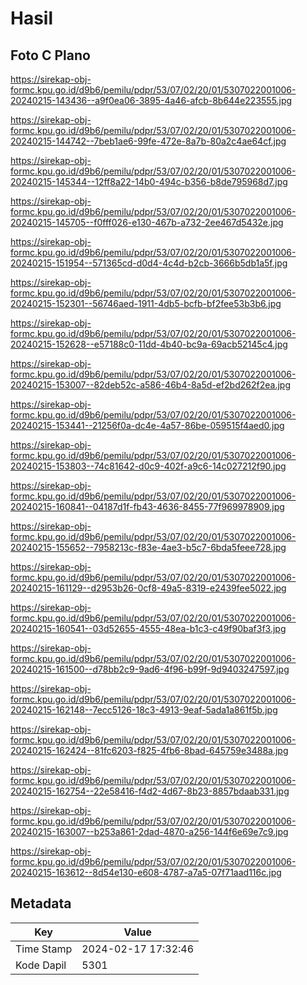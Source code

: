 # Hasil

## Foto C Plano

https://sirekap-obj-formc.kpu.go.id/d9b6/pemilu/pdpr/53/07/02/20/01/5307022001006-20240215-143436--a9f0ea06-3895-4a46-afcb-8b644e223555.jpg

https://sirekap-obj-formc.kpu.go.id/d9b6/pemilu/pdpr/53/07/02/20/01/5307022001006-20240215-144742--7beb1ae6-99fe-472e-8a7b-80a2c4ae64cf.jpg

https://sirekap-obj-formc.kpu.go.id/d9b6/pemilu/pdpr/53/07/02/20/01/5307022001006-20240215-145344--12ff8a22-14b0-494c-b356-b8de795968d7.jpg

https://sirekap-obj-formc.kpu.go.id/d9b6/pemilu/pdpr/53/07/02/20/01/5307022001006-20240215-145705--f0fff026-e130-467b-a732-2ee467d5432e.jpg

https://sirekap-obj-formc.kpu.go.id/d9b6/pemilu/pdpr/53/07/02/20/01/5307022001006-20240215-151954--571365cd-d0d4-4c4d-b2cb-3666b5db1a5f.jpg

https://sirekap-obj-formc.kpu.go.id/d9b6/pemilu/pdpr/53/07/02/20/01/5307022001006-20240215-152301--56746aed-1911-4db5-bcfb-bf2fee53b3b6.jpg

https://sirekap-obj-formc.kpu.go.id/d9b6/pemilu/pdpr/53/07/02/20/01/5307022001006-20240215-152628--e57188c0-11dd-4b40-bc9a-69acb52145c4.jpg

https://sirekap-obj-formc.kpu.go.id/d9b6/pemilu/pdpr/53/07/02/20/01/5307022001006-20240215-153007--82deb52c-a586-46b4-8a5d-ef2bd262f2ea.jpg

https://sirekap-obj-formc.kpu.go.id/d9b6/pemilu/pdpr/53/07/02/20/01/5307022001006-20240215-153441--21256f0a-dc4e-4a57-86be-059515f4aed0.jpg

https://sirekap-obj-formc.kpu.go.id/d9b6/pemilu/pdpr/53/07/02/20/01/5307022001006-20240215-153803--74c81642-d0c9-402f-a9c6-14c027212f90.jpg

https://sirekap-obj-formc.kpu.go.id/d9b6/pemilu/pdpr/53/07/02/20/01/5307022001006-20240215-160841--04187d1f-fb43-4636-8455-77f969978909.jpg

https://sirekap-obj-formc.kpu.go.id/d9b6/pemilu/pdpr/53/07/02/20/01/5307022001006-20240215-155652--7958213c-f83e-4ae3-b5c7-6bda5feee728.jpg

https://sirekap-obj-formc.kpu.go.id/d9b6/pemilu/pdpr/53/07/02/20/01/5307022001006-20240215-161129--d2953b26-0cf8-49a5-8319-e2439fee5022.jpg

https://sirekap-obj-formc.kpu.go.id/d9b6/pemilu/pdpr/53/07/02/20/01/5307022001006-20240215-160541--03d52655-4555-48ea-b1c3-c49f90baf3f3.jpg

https://sirekap-obj-formc.kpu.go.id/d9b6/pemilu/pdpr/53/07/02/20/01/5307022001006-20240215-161500--d78bb2c9-9ad6-4f96-b99f-9d9403247597.jpg

https://sirekap-obj-formc.kpu.go.id/d9b6/pemilu/pdpr/53/07/02/20/01/5307022001006-20240215-162148--7ecc5126-18c3-4913-9eaf-5ada1a861f5b.jpg

https://sirekap-obj-formc.kpu.go.id/d9b6/pemilu/pdpr/53/07/02/20/01/5307022001006-20240215-162424--81fc6203-f825-4fb6-8bad-645759e3488a.jpg

https://sirekap-obj-formc.kpu.go.id/d9b6/pemilu/pdpr/53/07/02/20/01/5307022001006-20240215-162754--22e58416-f4d2-4d67-8b23-8857bdaab331.jpg

https://sirekap-obj-formc.kpu.go.id/d9b6/pemilu/pdpr/53/07/02/20/01/5307022001006-20240215-163007--b253a861-2dad-4870-a256-144f6e69e7c9.jpg

https://sirekap-obj-formc.kpu.go.id/d9b6/pemilu/pdpr/53/07/02/20/01/5307022001006-20240215-163612--8d54e130-e608-4787-a7a5-07f71aad116c.jpg


## Metadata

| Key        | Value               |
| ---------- | ------------------- |
| Time Stamp | 2024-02-17 17:32:46 |
| Kode Dapil | 5301                |



